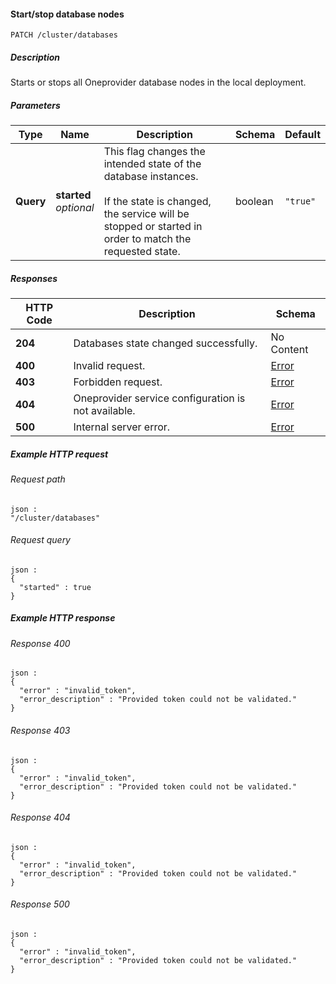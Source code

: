 
<a name="cluster_databases_start_stop"></a>
#### Start/stop database nodes
```
PATCH /cluster/databases
```


##### Description
Starts or stops all Oneprovider database nodes in the local deployment.


##### Parameters

|Type|Name|Description|Schema|Default|
|---|---|---|---|---|
|**Query**|**started**  <br>*optional*|This flag changes the intended state of the database instances. <br><br>If the state is changed, the service will be stopped or started in order to match the requested state.|boolean|`"true"`|


##### Responses

|HTTP Code|Description|Schema|
|---|---|---|
|**204**|Databases state changed successfully.|No Content|
|**400**|Invalid request.|[Error](../definitions/Error.md#error)|
|**403**|Forbidden request.|[Error](../definitions/Error.md#error)|
|**404**|Oneprovider service configuration is not available.|[Error](../definitions/Error.md#error)|
|**500**|Internal server error.|[Error](../definitions/Error.md#error)|


##### Example HTTP request

###### Request path
```
json :
"/cluster/databases"
```


###### Request query
```
json :
{
  "started" : true
}
```


##### Example HTTP response

###### Response 400
```
json :
{
  "error" : "invalid_token",
  "error_description" : "Provided token could not be validated."
}
```


###### Response 403
```
json :
{
  "error" : "invalid_token",
  "error_description" : "Provided token could not be validated."
}
```


###### Response 404
```
json :
{
  "error" : "invalid_token",
  "error_description" : "Provided token could not be validated."
}
```


###### Response 500
```
json :
{
  "error" : "invalid_token",
  "error_description" : "Provided token could not be validated."
}
```




